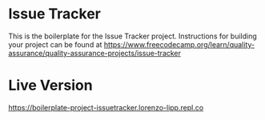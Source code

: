 # Issue Tracker

This is the boilerplate for the Issue Tracker project. Instructions for building your project can be found at https://www.freecodecamp.org/learn/quality-assurance/quality-assurance-projects/issue-tracker

# Live Version

https://boilerplate-project-issuetracker.lorenzo-lipp.repl.co
